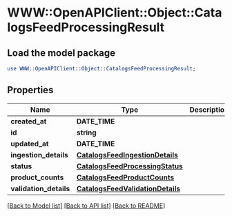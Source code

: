 # WWW::OpenAPIClient::Object::CatalogsFeedProcessingResult

## Load the model package
```perl
use WWW::OpenAPIClient::Object::CatalogsFeedProcessingResult;
```

## Properties
Name | Type | Description | Notes
------------ | ------------- | ------------- | -------------
**created_at** | **DATE_TIME** |  | [optional] 
**id** | **string** |  | [optional] 
**updated_at** | **DATE_TIME** |  | [optional] 
**ingestion_details** | [**CatalogsFeedIngestionDetails**](CatalogsFeedIngestionDetails.md) |  | 
**status** | [**CatalogsFeedProcessingStatus**](CatalogsFeedProcessingStatus.md) |  | 
**product_counts** | [**CatalogsFeedProductCounts**](CatalogsFeedProductCounts.md) |  | 
**validation_details** | [**CatalogsFeedValidationDetails**](CatalogsFeedValidationDetails.md) |  | 

[[Back to Model list]](../README.md#documentation-for-models) [[Back to API list]](../README.md#documentation-for-api-endpoints) [[Back to README]](../README.md)


